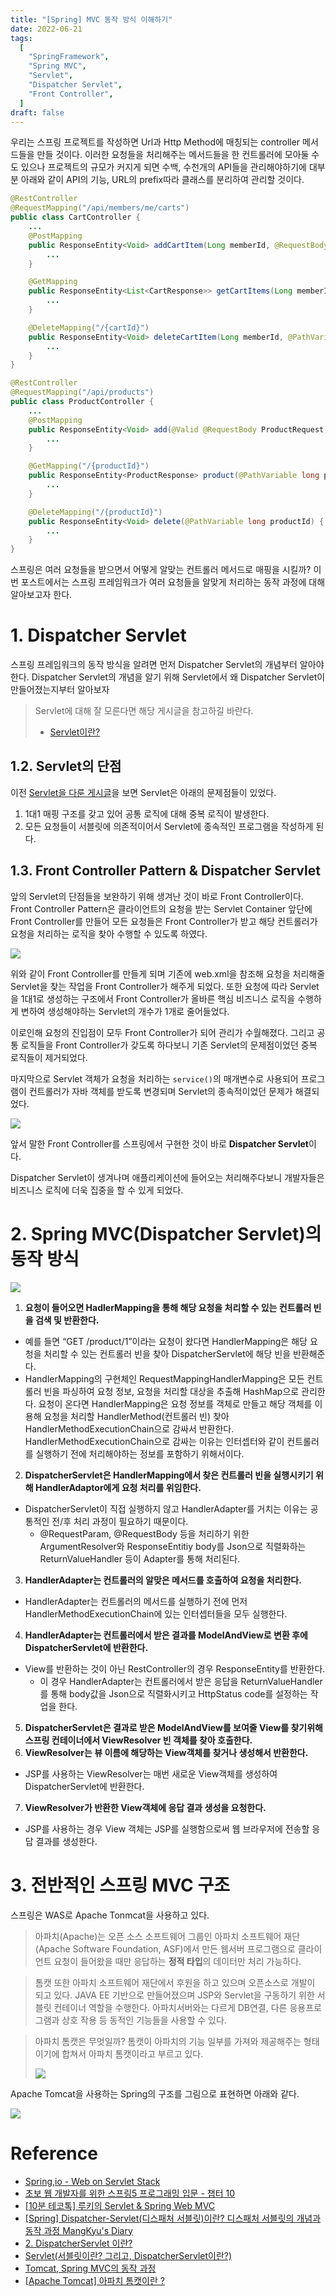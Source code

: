 ```yaml
---
title: "[Spring] MVC 동작 방식 이해하기"
date: 2022-06-21
tags:
  [
    "SpringFramework",
    "Spring MVC",
    "Servlet",
    "Dispatcher Servlet",
    "Front Controller",
  ]
draft: false
---
```


우리는 스프링 프로젝트를 작성하면 Url과 Http Method에 매칭되는 controller 메서드들을 만들 것이다. 이러한 요청들을 처리해주는 메서드들을 한 컨트롤러에 모아둘 수도 있으나 프로젝트의 규모가 커지게 되면 수백, 수천개의 API들을 관리해야하기에 대부분 아래와 같이 API의 기능, URL의 prefix따라 클래스를 분리하여 관리할 것이다.

```java
@RestController
@RequestMapping("/api/members/me/carts")
public class CartController {
    ...
    @PostMapping
    public ResponseEntity<Void> addCartItem(Long memberId, @RequestBody AddCartRequest request) {
        ...
    }

    @GetMapping
    public ResponseEntity<List<CartResponse>> getCartItems(Long memberId) {
        ...
    }

    @DeleteMapping("/{cartId}")
    public ResponseEntity<Void> deleteCartItem(Long memberId, @PathVariable Long cartId) {
        ...
    }
}

@RestController
@RequestMapping("/api/products")
public class ProductController {
    ...
    @PostMapping
    public ResponseEntity<Void> add(@Valid @RequestBody ProductRequest request) {
        ...
    }

    @GetMapping("/{productId}")
    public ResponseEntity<ProductResponse> product(@PathVariable long productId) {
        ...
    }

    @DeleteMapping("/{productId}")
    public ResponseEntity<Void> delete(@PathVariable long productId) {
        ...
    }
}

```

스프링은 여러 요청들을 받으면서 어떻게 알맞는 컨트롤러 메서드로 매핑을 시킬까? 이번 포스트에서는 스프링 프레임워크가 여러 요청들을 알맞게 처리하는 동작 과정에 대해 알아보고자 한다.

# 1. Dispatcher Servlet

스프링 프레임워크의 동작 방식을 알려면 먼저 Dispatcher Servlet의 개념부터 알아야 한다. Dispatcher Servlet의 개념을 알기 위해 Servlet에서 왜 Dispatcher Servlet이 만들어졌는지부터 알아보자

> Servlet에 대해 잘 모른다면 해당 게시글을 참고하길 바란다.
>
> - [Servlet이란?](https://seongwon.dev/Spring-MVC/20220620-Servlet%EC%9D%B4%EB%9E%80/)

## 1.2. Servlet의 단점

이전 [Servlet을 다룬 게시글](https://seongwon.dev/Spring-MVC/20220620-Servlet%EC%9D%B4%EB%9E%80/)을 보면 Servlet은 아래의 문제점들이 있었다.

1. 1대1 매핑 구조를 갖고 있어 공통 로직에 대해 중복 로직이 발생한다.
2. 모든 요청들이 서블릿에 의존적이어서 Servlet에 종속적인 프로그램을 작성하게 된다.

## 1.3. Front Controller Pattern & Dispatcher Servlet

앞의 Servlet의 단점들을 보완하기 위해 생겨난 것이 바로 Front Controller이다. Front Controller Pattern은 클라이언트의 요청을 받는 Servlet Container 앞단에 Front Controller를 만들어 모든 요청들은 Front Controller가 받고 해당 컨트롤러가 요청을 처리하는 로직을 찾아 수행할 수 있도록 하였다.

![](image/20220621_스프링_MVC_동작방식/frontController.png)

위와 같이 Front Controller를 만들게 되며 기존에 web.xml을 참조해 요청을 처리해줄 Servlet을 찾는 작업을 Front Controller가 해주게 되었다. 또한 요청에 따라 Servlet을 1대1로 생성하는 구조에서 Front Controller가 올바른 핵심 비즈니스 로직을 수행하게 변하여 생성해야하는 Servlet의 개수가 1개로 줄어들었다.

이로인해 요청의 진입점이 모두 Front Controller가 되어 관리가 수월해졌다. 그리고 공통 로직들을 Front Controller가 갖도록 하다보니 기존 Servlet의 문제점이었던 중복 로직들이 제거되었다.

마지막으로 Servlet 객체가 요청을 처리하는 `service()`의 매개변수로 사용되어 프로그램이 컨트롤러가 자바 객체를 받도록 변경되며 Servlet의 종속적이었던 문제가 해결되었다.

![](image/20220621_스프링_MVC_동작방식/frontControllerServletDependency.png)

앞서 말한 Front Controller를 스프링에서 구현한 것이 바로 **Dispatcher Servlet**이다.

Dispatcher Servlet이 생겨나며 애플리케이션에 들어오는 처리해주다보니 개발자들은 비즈니스 로직에 더욱 집중을 할 수 있게 되었다.

# 2. Spring MVC(Dispatcher Servlet)의 동작 방식

![](image/20220621_스프링_MVC_동작방식/dispatcherServlet.png)

1. **요청이 들어오면 HadlerMapping을 통해 해당 요청을 처리할 수 있는 컨트롤러 빈을 검색 및 반환한다.**

- 예를 들면 “GET /product/1”이라는 요청이 왔다면 HandlerMapping은 해당 요청을 처리할 수 있는 컨트롤러 빈을 찾아 DispatcherServlet에 해당 빈을 반환해준다.
- HandlerMapping의 구현체인 RequestMappingHandlerMapping은 모든 컨트롤러 빈을 파싱하여 요청 정보, 요청을 처리할 대상을 추출해 HashMap으로 관리한다. 요청이 온다면 HandlerMapping은 요청 정보를 객체로 만들고 해당 객체를 이용해 요청을 처리할 HandlerMethod(컨트롤러 빈) 찾아 HandlerMethodExecutionChain으로 감싸서 반환한다. HandlerMethodExecutionChain으로 감싸는 이유는 인터셉터와 같이 컨트롤러를 실행하기 전에 처리해야하는 정보를 포함하기 위해서이다.

2. **DispatcherServlet은 HandlerMapping에서 찾은 컨트롤러 빈을 실행시키기 위해 HandlerAdaptor에게 요청 처리를 위임한다.**

- DispatcherServlet이 직접 실행하지 않고 HandlerAdapter를 거치는 이유는 공통적인 전/후 처리 과정이 필요하기 때문이다.
  - @RequestParam, @RequestBody 등을 처리하기 위한 ArgumentResolver와 ResponseEntitiy body를 Json으로 직렬화하는 ReturnValueHandler 등이 Adapter를 통해 처리된다.

3. **HandlerAdapter는 컨트롤러의 알맞은 메서드를 호출하여 요청을 처리한다.**

- HandlerAdapter는 컨트롤러의 메서드를 실행하기 전에 먼저 HandlerMethodExecutionChain에 있는 인터셉터들을 모두 실행한다.

4. **HandlerAdapter는 컨트롤러에서 받은 결과를 ModelAndView로 변환 후에 DispatcherServlet에 반환한다.**

- View를 반환하는 것이 아닌 RestController의 경우 ResponseEntity를 반환한다.
  - 이 경우 HandlerAdapter는 컨트롤러에서 받은 응답을 ReturnValueHandler를 통해 body값을 Json으로 직렬화시키고 HttpStatus code를 설정하는 작업을 한다.

5. **DispatcherServlet은 결과로 받은 ModelAndView를 보여줄 View를 찾기위해 스프링 컨테이너에서 ViewResolver 빈 객체를 찾아 호출한다.**
6. **ViewResolver는 뷰 이름에 해당하는 View객체를 찾거나 생성해서 반환한다.**

- JSP를 사용하는 ViewResolver는 매번 새로운 View객체를 생성하여 DispatcherServlet에 반환한다.

7. **ViewResolver가 반환한 View객체에 응답 결과 생성을 요청한다.**

- JSP를 사용하는 경우 View 객체는 JSP를 실행함으로써 웹 브라우저에 전송할 응답 결과를 생성한다.

# 3. 전반적인 스프링 MVC 구조

스프링은 WAS로 Apache Tonmcat을 사용하고 있다.

> 아파치(Apache)는 오픈 소스 소프트웨어 그룹인 아파치 소프트웨어 재단(Apache Software Foundation, ASF)에서 만든 웹서버 프로그램으로 클라이언트 요청이 들어왔을 때만 응답하는 **정적 타입**의 데이터만 처리 가능하다.

> 톰캣 또한 아파치 소프트웨어 재단에서 후원을 하고 있으며 오픈소스로 개발이 되고 있다. JAVA EE 기반으로 만들어졌으며 JSP와 Servlet을 구동하기 위한 서블릿 컨테이너 역할을 수행한다. 아파치서버와는 다르게 DB연결, 다른 응용프로그램과 상호 작용 등 동적인 기능들을 사용할 수 있다.

> 아파치 톰캣은 무엇일까?
> 톰캣이 아파치의 기능 일부를 가져와 제공해주는 형태이기에 합쳐서 아파치 톰캣이라고 부르고 있다.
>
> ![](image/20220621_스프링_MVC_동작방식/apacheTomcat.png)

Apache Tomcat을 사용하는 Spring의 구조를 그림으로 표현하면 아래와 같다.

![](image/20220621_스프링_MVC_동작방식/전반적인-웹구조.png)

# Reference

- [Spring,io - Web on Servlet Stack](https://docs.spring.io/spring-framework/docs/current/reference/html/web.html#spring-web)
- [초보 웹 개발자를 위한 스프링5 프로그래밍 입문 - 챕터 10](https://book.naver.com/bookdb/book_detail.nhn?bid=13786861)
- [[10분 테코톡] 루키의 Servlet & Spring Web MVC](https://www.youtube.com/watch?v=h0rX720VWCg)
- [[Spring] Dispatcher-Servlet(디스패처 서블릿)이란? 디스패처 서블릿의 개념과 동작 과정 MangKyu's Diary](https://mangkyu.tistory.com/18)
- [2. DispatcherServlet 이란?](https://velog.io/@seculoper235/2.-DispatcherServlet-%EC%9D%B4%EB%9E%80)
- [Servlet(서블릿이란? 그리고, DispatcherServlet이란?)](https://riimy.tistory.com/87)
- [Tomcat, Spring MVC의 동작 과정](https://taes-k.github.io/2020/02/16/servlet-container-spring-container/)
- [[Apache Tomcat] 아파치 톰캣이란 ?](https://byul91oh.tistory.com/65)
